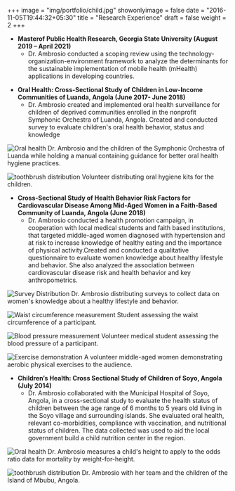 +++
image = "img/portfolio/child.jpg"
showonlyimage = false
date = "2016-11-05T19:44:32+05:30"
title = "Research Experience"
draft = false
weight = 2
+++



* **Masterof Public Health Research, Georgia State University (August 2019 – April 2021)**
  *  Dr. Ambrosio conducted a scoping review using the technology-organization-environment framework to analyze the 
determinants for the sustainable implementation of mobile health (mHealth) applications in developing countries.

<!--more-->

* **Oral Health: Cross-Sectional Study of Children in Low-Income Communities of Luanda, Angola (June 2017- June 2018)**
  * Dr.  Ambrosio created and implemented  oral health surveillance for children of deprived communities enrolled in the nonprofit Symphonic Orchestra of Luanda, Angola. Created and conducted survey to evaluate children's oral health behavior, status and knowledge
  
![Oral health][5]
Dr. Ambrosio and the children of the Symphonic Orchestra of Luanda while holding a manual containing guidance for better oral health hygiene practices. 

![toothbrush distribution][6]
Volunteer distributing oral hygiene kits for the children.  
  
<!--more-->  
* **Cross-Sectional Study of Health Behavior Risk Factors for Cardiovascular Disease Among Mid-Aged Women in a Faith-Based Community of Luanda, Angola (June 2018)**
  * Dr. Ambrosio conducted a health promotion campaign, in cooperation with local medical students and faith based institutions, that targeted middle-aged women diagnosed with hypertension and at risk to increase knowledge of healthy eating and the importance of physical activity.Created and conducted a qualitative questionnaire to evaluate women knowledge about healthy lifestyle and 
behavior. She also analyzed the association between cardiovascular disease risk and health behavior and key anthropometrics.

<!--more-->  

![Survey Distribution][1]
Dr. Ambrosio distributing surveys to collect data on women's knowledge about a healthy lifestyle and behavior.


![Waist circumference measurement][2]
Student assessing the waist circumference of a participant.


![Blood pressure measurement][3]
Volunteer medical student assessing the blood pressure of a participant.


![Exercise demonstration][4]
A volunteer middle-aged women demonstrating aerobic physical exercises to the audience.


<!--more-->  
* **Children’s Health: Cross Sectional Study of Children of Soyo, Angola (July 2014)**
  * Dr. Ambrosio collaborated with the Municipal Hospital of Soyo, Angola, in a cross-sectional study to evaluate the health status of children between the age range of 6 months to 5 years old living in the Soyo village and surrounding islands. She evaluated oral health, relevant co-morbidities, compliance with vaccination, and nutritional status of children. The data collected was used to aid the local government build a child nutrition center in the region.
   
![Oral health][7]
Dr. Ambrosio measures a child's height to apply to the odds ratio data for mortality by weight-for-height. 

![toothbrush distribution][8]
Dr. Ambrosio with her team and the children of the Island of Mbubu, Angola.

[1]: /img/hyper1.jpg
[2]: /img/hyper2.jpg
[3]: /img/hyper3.jpg
[4]: /img/hyper5.jpg

[5]: /img/oral3.jpg
[6]: /img/oral1.jpg

[7]: /img/child.jpg
[8]: /img/child1.jpg
